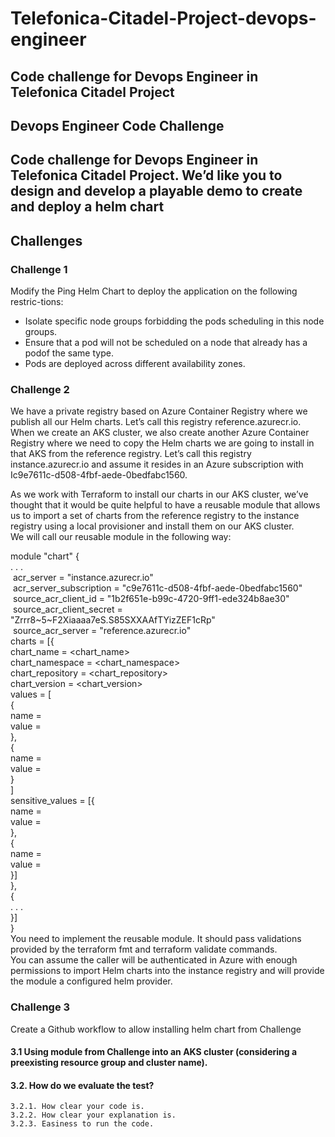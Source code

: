 # Telefonica-Citadel-Project-devops-engineer
  ## Code challenge for Devops Engineer in Telefonica Citadel Project  
  ## Devops Engineer Code Challenge  
  ## Code challenge for Devops Engineer in Telefonica Citadel Project. We’d like you to design and develop a playable demo to create and deploy a helm chart  

  ## Challenges  

   ### Challenge 1  
   Modify the Ping Helm Chart to deploy the application on the following restric-tions: <br>
   * Isolate specific node groups forbidding the pods scheduling in this node groups.
   * Ensure that a pod will not be scheduled on a node that already has a podof the same type.
   * Pods are deployed across different availability zones.

   ### Challenge 2  
  We have a private registry based on Azure Container Registry where we publish all our Helm charts. Let’s call this registry reference.azurecr.io.  
  When we create an AKS cluster, we also create another Azure Container Registry where we need to copy the Helm charts we are going to install in that AKS from the reference registry. Let’s call this registry instance.azurecr.io and assume it resides in an Azure subscription with Ic9e7611c-d508-4fbf-aede-0bedfabc1560.   

  As we work with Terraform to install our charts in our AKS cluster, we’ve thought that it would be quite helpful to have a reusable module that allows us    to import a set of charts from the reference registry to the instance registry using a local provisioner and install them on our AKS cluster.  
  We will call our reusable module in the following way:  

  module "chart" {  
  . . .  
    &nbsp;acr_server = "instance.azurecr.io"  
    &nbsp;acr_server_subscription = "c9e7611c-d508-4fbf-aede-0bedfabc1560"   
    &nbsp;source_acr_client_id = "1b2f651e-b99c-4720-9ff1-ede324b8ae30"   
    &nbsp;source_acr_client_secret = "Zrrr8~5~F2Xiaaaa7eS.S85SXXAAfTYizZEF1cRp"   
    &nbsp;source_acr_server = "reference.azurecr.io"   
     charts = [{   
         chart_name = <chart_name>  
         chart_namespace = <chart_namespace>  
         chart_repository = <chart_repository>  
         chart_version = <chart_version>  
         values = [  
         {  
            name = <name>  
            value = <value>  
         },   
         {  
            name = <name>   
            value = <value>   
         }  
         ]  
      sensitive_values = [{  
          name = <name>  
          value = <value>  
      },  
      {  
          name = <name>  
          value = <value>  
      }]  
      },  
      {  
         . . .  
      }]  
  }      
  You need to implement the reusable module. It should pass validations provided by the terraform fmt and terraform validate commands.    
  You can assume the caller will be authenticated in Azure with enough permissions to import Helm charts into the instance registry and will provide the  module a configured helm provider.     


  ### Challenge 3  
  Create a Github workflow to allow installing helm chart from Challenge     
  #### 3.1 Using module from Challenge into an AKS cluster (considering a preexisting resource group and cluster name).    

  #### 3.2. How do we evaluate the test?   
    3.2.1. How clear your code is.    
    3.2.2. How clear your explanation is.    
    3.2.3. Easiness to run the code.    
